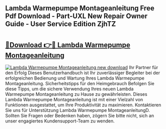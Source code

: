 ## Lambda Warmepumpe Montageanleitung Free Pdf Download - Part-UXL New Repair Owner Guide - User Service Edition ZjhTZ

# <h2><a href="http://df8b2it.blite.top/?on=Lambda+Warmepumpe+Montageanleitung">🔗Download 👉🔴 Lambda Warmepumpe Montageanleitung</a></h2>

[![Lambda Warmepumpe Montageanleitung new download](https://i.imgur.com/lujVjoI.png)](http://df8b2it.blite.top/?on=Lambda+Warmepumpe+Montageanleitung)
Ihr Partner für den Erfolg Dieses Benutzerhandbuch ist Ihr zuverlässiger Begleiter bei der erfolgreichen Bedienung und Wartung Ihres Lambda Warmepumpe Montageanleitung. Sicherheitstipps für den Heimgebrauch Befolgen Sie diese Tipps, um die sichere Verwendung Ihres neuen Lambda Warmepumpe Montageanleitung zu Hause zu gewährleisten. Dieses Lambda Warmepumpe Montageanleitung ist mit einer Vielzahl von Funktionen ausgestattet, um Ihre Produktivität zu maximieren. Kontaktieren Sie uns für Unterstützung Lambda Warmepumpe MontageanleitungD. Sollten Sie Fragen oder Bedenken haben, zögern Sie bitte nicht, sich an unser engagiertes Kundensupport-Team zu wenden.
